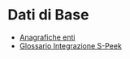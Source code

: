 # Dati di Base
- [Anagrafiche enti](Sorgenti/GLO/TA/B£AMO/BRENTI.md)
- [Glossario Integrazione S-Peek](Sorgenti/GLO/TA/B£AMO/BR_069.md)
